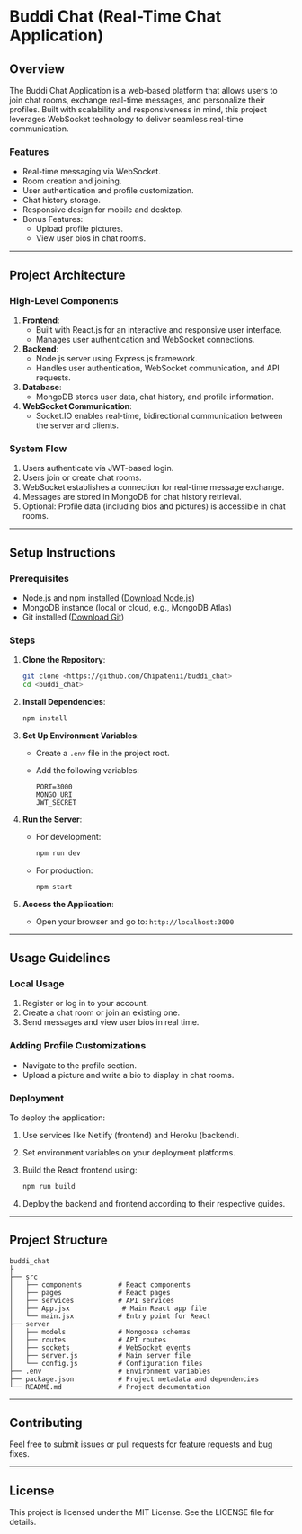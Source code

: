 # Buddi Chat (Real-Time Chat Application)

## Overview

The Buddi Chat Application is a web-based platform that allows users to join chat rooms, exchange real-time messages, and personalize their profiles. Built with scalability and responsiveness in mind, this project leverages WebSocket technology to deliver seamless real-time communication.

### Features

- Real-time messaging via WebSocket.
- Room creation and joining.
- User authentication and profile customization.
- Chat history storage.
- Responsive design for mobile and desktop.
- Bonus Features:
  - Upload profile pictures.
  - View user bios in chat rooms.

---

## Project Architecture

### High-Level Components

1. **Frontend**:
   - Built with React.js for an interactive and responsive user interface.
   - Manages user authentication and WebSocket connections.
2. **Backend**:
   - Node.js server using Express.js framework.
   - Handles user authentication, WebSocket communication, and API requests.
3. **Database**:
   - MongoDB stores user data, chat history, and profile information.
4. **WebSocket Communication**:
   - Socket.IO enables real-time, bidirectional communication between the server and clients.

### System Flow

1. Users authenticate via JWT-based login.
2. Users join or create chat rooms.
3. WebSocket establishes a connection for real-time message exchange.
4. Messages are stored in MongoDB for chat history retrieval.
5. Optional: Profile data (including bios and pictures) is accessible in chat rooms.

---

## Setup Instructions

### Prerequisites

- Node.js and npm installed ([Download Node.js](https://nodejs.org/))
- MongoDB instance (local or cloud, e.g., MongoDB Atlas)
- Git installed ([Download Git](https://git-scm.com/))

### Steps

1. **Clone the Repository**:

   ```bash
   git clone <https://github.com/Chipatenii/buddi_chat>
   cd <buddi_chat>
   ```

2. **Install Dependencies**:

   ```bash
   npm install
   ```

3. **Set Up Environment Variables**:
   - Create a `.env` file in the project root.
   - Add the following variables:

     ```env
     PORT=3000
     MONGO_URI
     JWT_SECRET
     ```

4. **Run the Server**:
   - For development:

     ```bash
     npm run dev
     ```

   - For production:

     ```bash
     npm start
     ```

5. **Access the Application**:
   - Open your browser and go to: `http://localhost:3000`

---

## Usage Guidelines

### Local Usage

1. Register or log in to your account.
2. Create a chat room or join an existing one.
3. Send messages and view user bios in real time.

### Adding Profile Customizations

- Navigate to the profile section.
- Upload a picture and write a bio to display in chat rooms.

### Deployment

To deploy the application:

1. Use services like Netlify (frontend) and Heroku (backend).
2. Set environment variables on your deployment platforms.
3. Build the React frontend using:

   ```bash
   npm run build
   ```

4. Deploy the backend and frontend according to their respective guides.

---

## Project Structure

```
buddi_chat
├                
├── src
│   ├── components         # React components
│   ├── pages              # React pages
│   ├── services           # API services
│   ├── App.jsx             # Main React app file
│   └── main.jsx           # Entry point for React
├── server
│   ├── models             # Mongoose schemas
│   ├── routes             # API routes
│   ├── sockets            # WebSocket events
│   ├── server.js          # Main server file
│   └── config.js          # Configuration files
├── .env                   # Environment variables
├── package.json           # Project metadata and dependencies
└── README.md              # Project documentation
```

---

## Contributing

Feel free to submit issues or pull requests for feature requests and bug fixes.

---

## License

This project is licensed under the MIT License. See the LICENSE file for details.
